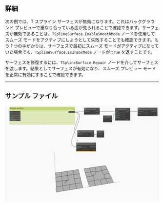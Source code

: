 ## 詳細
次の例では、T スプライン サーフェスが無効になります。これはバックグラウンド プレビューで重なり合っている面が見られることで確認できます。サーフェスが無効であることは、`TSplineSurface.EnableSmoothMode` ノードを使用してスムーズ モードをアクティブにしようとして失敗することでも確認できます。もう 1 つの手がかりは、サーフェスで最初にスムーズ モードがアクティブになっていた場合でも、`TSplineSurface.IsInBoxMode` ノードが `true` を返すことです。

サーフェスを修復するには、`TSplineSurface.Repair` ノードを介してサーフェスを渡します。結果としてサーフェスが有効になり、スムーズ プレビュー モードを正常に有効にすることで確認できます。
___
## サンプル ファイル

![TSplineSurface.Repair](./Autodesk.DesignScript.Geometry.TSpline.TSplineSurface.Repair_img.jpg)
